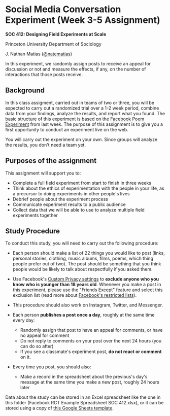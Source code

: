 # Social Media Conversation Experiment (Week 3-5 Assignment)

**SOC 412: Designing Field Experiments at Scale**

Princeton University Department of Sociology

J. Nathan Matias ([@natematias](https://twitter.com/natematias))

In this experiment, we randomly assign posts to receive an appeal for discussion or not and measure the effects, if any, on the number of interactions that those posts receive.

## Background
In this class assigment, carried out in teams of two or three, you will be expected to carry out a randomized trial over a 1-2 week period, combine data from your findings, analyze the results, and report what you found. The basic structure of this experiment is based on the [Facebook Poem Experiment](https://github.com/natematias/SOC412/blob/master/1-facebook-poem/README.md) from last week. The purpose of this assignment is to give you a first opportunity to conduct an experiment live on the web.

You will carry out the experiment on your own. Since groups will analyze the results, you don't need a team yet.

## Purposes of the assignment
This assignment will support you to:

* Complete a full field experiment from start to finish in three weeks
* Think about the ethics of experimentation with the people in your life, as a precursor to doing experiments in other people's lives
* Debrief people about the experiment process
* Communicate experiment results to a public audience
* Collect data that we will be able to use to analyze multiple field experiments together

## Study Procedure
To conduct this study, you will need to carry out the following procedure:

* Each person should make a list of 22 things you would like to post (links, personal stories, clothing, music albums, films, poems, which thing people prefer out of two). The post should be something that you think people would be likely to talk about respectfully if you asked them.
* Use Facebook's [Custom Privacy settings](https://www.facebook.com/help/459934584025324) to **exclude anyone who you know who is younger than 18 years old**. Whenever you make a post in this experiment, please use the "Friends Except" feature and select this exclusion list (read more about [Facebook's restricted lists](https://www.facebook.com/help/200538509990389?helpref=faq_content)).
* This procedure should also work on Instagram, Twitter, and Messenger.

* Each person **publishes a post once a day**, roughly at the same time every day:
  * Randomly assign that post to have an appeal for comments, or have no appeal for comment
  * Do not reply to comments on your post over the next 24 hours (you can do so after)
  * If you see a classmate's experiment post, **do not react or comment** on it.
* Every time you post, you should also:
  * Make a record in the spreadsheet about the previous's day's message at the same time you make a new post, roughly 24 hours later

Data about the study can be stored in an Excel spreadsheet like the one in this folder (Facebook RCT Example Spreadsheet SOC 412.xlsx), or it can be stored using a copy of [this Google Sheets template](https://docs.google.com/spreadsheets/d/1yhgNmsFslc4nfIy-PTzFPgEDSOtrtuKH5wdzO-H0L0U/edit?usp=sharing).
